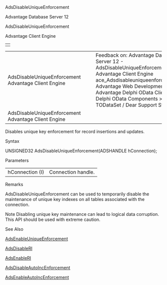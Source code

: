AdsDisableUniqueEnforcement




Advantage Database Server 12  

AdsDisableUniqueEnforcement

Advantage Client Engine

|  |
| --- |
|  |

|  |  |  |  |  |
| --- | --- | --- | --- | --- |
| AdsDisableUniqueEnforcement  Advantage Client Engine |  |  | Feedback on: Advantage Database Server 12 - AdsDisableUniqueEnforcement Advantage Client Engine ace\_Adsdisableuniqueenforcement Advantage Web Development > Advantage Delphi OData Client > Delphi OData Components > TODataSet / Dear Support Staff, |  |
| AdsDisableUniqueEnforcement  Advantage Client Engine |  |  |  |  |

Disables unique key enforcement for record insertions and updates.

Syntax

UNSIGNED32 AdsDisableUniqueEnforcement(ADSHANDLE hConnection);

Parameters

|  |  |
| --- | --- |
| hConnection (I) | Connection handle. |

Remarks

AdsDisableUniqueEnforcement can be used to temporarily disable the maintenance of unique key indexes on all tables associated with the connection.

Note Disabling unique key maintenance can lead to logical data corruption. This API should be used with extreme caution.

See Also

[AdsEnableUniqueEnforcement](ace_adsenableuniqueenforcement.htm)

[AdsDisableRI](ace_adsdisableri.htm)

[AdsEnableRI](ace_adsenableri.htm)

[AdsDisableAutoIncEnforcement](ace_adsdisableautoincenforcement.htm)

[AdsEnableAutoIncEnforcement](ace_adsenableautoincenforcement.htm)